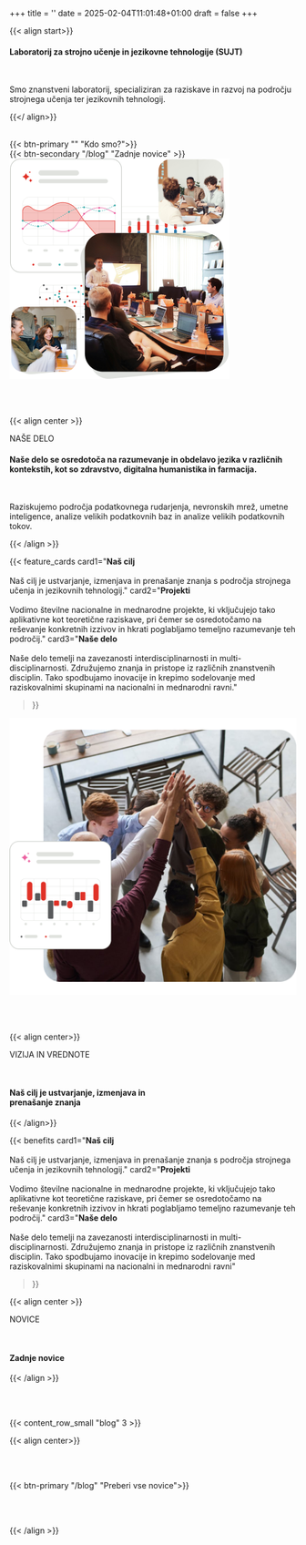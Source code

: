+++
title = ''
date = 2025-02-04T11:01:48+01:00
draft = false
+++

<div class="row ms-0 d-flex justify-content-center align-items-center">

<div class="col-lg-7">

{{< align start>}}

#### Laboratorij za **strojno učenje** in **jezikovne tehnologije (SUJT)**

<br>

Smo znanstveni laboratorij, specializiran za raziskave in razvoj na področju strojnega učenja ter jezikovnih tehnologij.

{{</ align>}}

<br> 

<div class="d-flex justify-content-center justify-content-lg-start">
<div class="me-3">{{< btn-primary "" "Kdo smo?">}}
</div>
<div class="">{{< btn-secondary "/blog" "Zadnje novice" >}}
</div>

</div>
</div>

<div class="col-lg-5 d-flex mt-5 mt-lg-0 align-items-center justify-content-center">
<img src="Images.png" class="img-fluid"/>
 </div>
</div>

<br> <br> 

{{< align center >}}

<span class="body-small regular" style="color: var(--ul-red) !important">NAŠE DELO</span>

#### **Naše delo se osredotoča na razumevanje in obdelavo jezika v različnih  kontekstih, kot so zdravstvo, digitalna humanistika in farmacija.**

<br> 

Raziskujemo področja podatkovnega rudarjenja, nevronskih mrež, umetne inteligence,  analize velikih podatkovnih baz in analize velikih podatkovnih tokov.

{{< /align >}}


<div class="row ms-0 justify-content-center align-items-center">

<div class="col-12 col-lg-6 mb-5 mb-lg-0">

{{< feature_cards 
  card1="**Naš cilj**<br><br>Naš cilj je ustvarjanje, izmenjava in prenašanje znanja s področja strojnega učenja in jezikovnih tehnologij."
  card2="**Projekti**<br><br>Vodimo številne nacionalne in mednarodne projekte, ki vključujejo tako  aplikativne kot teoretične raziskave, pri čemer se osredotočamo na reševanje konkretnih izzivov in hkrati poglabljamo temeljno razumevanje teh področij."
  card3="**Naše delo**<br><br>Naše delo temelji na zavezanosti interdisciplinarnosti in multi- disciplinarnosti. Združujemo znanja in pristope iz različnih znanstvenih disciplin. Tako spodbujamo  inovacije in krepimo sodelovanje med raziskovalnimi skupinami na nacionalni in mednarodni ravni." 
>}}

</div>

<div class="col-12 col-lg-6 d-flex justify-content-center align-items-center">
      <img src="Image wrapper.png" class="img-fluid" />
    </div>
</div>


<br> <br> 

{{< align center>}}

<span class="body-small regular" style="color: var(--ul-red) !important">VIZIJA IN VREDNOTE</span>

<br> 

#### **Naš cilj je ustvarjanje, izmenjava in <br> prenašanje znanja**

{{< /align>}}

{{< benefits 
  card1="**Naš cilj**<br><br>Naš cilj je ustvarjanje, izmenjava in prenašanje znanja s področja strojnega učenja in jezikovnih tehnologij."
  card2="**Projekti**<br><br>Vodimo številne nacionalne in mednarodne projekte, ki vključujejo tako  aplikativne kot teoretične raziskave, pri čemer se osredotočamo na reševanje konkretnih izzivov in hkrati poglabljamo temeljno razumevanje teh področij."
  card3="**Naše delo**<br><br>Naše delo temelji na zavezanosti interdisciplinarnosti in multi- disciplinarnosti. Združujemo znanja in pristope iz različnih znanstvenih disciplin. Tako spodbujamo  inovacije in krepimo sodelovanje med raziskovalnimi skupinami na nacionalni in mednarodni ravni" 
>}}

{{< align center >}}

<span class="body-small regular" style="color: var(--ul-red) !important">NOVICE</span>

<br> 

#### **Zadnje novice**

{{< /align >}}

<br> <br>

{{< content_row_small "blog" 3 >}}

{{< align center>}}

<br><br>

{{< btn-primary "/blog" "Preberi vse novice">}}

<br><br>

{{< /align >}}